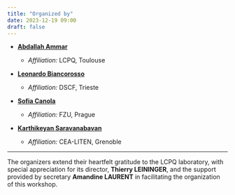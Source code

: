 ```yaml
---
title: "Organized by"
date: 2023-12-19 09:00
draft: false
---
```


<!--- # About the Organizers -->

- [**Abdallah Ammar**](https://scholar.google.com/citations?user=y437T5sAAAAJ&hl=fr&oi=sra)
  - *Affiliation:* LCPQ, Toulouse

- [**Leonardo Biancorosso**](https://www.linkedin.com/in/leonardo-biancorosso-904106200/)
  - *Affiliation:* DSCF, Trieste

- [**Sofia Canola**](https://www.fzu.cz/en/people/sofia-canola-phd)
  - *Affiliation:* FZU, Prague

- [**Karthikeyan Saravanabavan**](https://www.linkedin.com/in/karthikeyan-saravanabavan-58b632195/)
  - *Affiliation:* CEA-LITEN, Grenoble

---

The organizers extend their heartfelt gratitude to the LCPQ laboratory, with 
special appreciation for its director, **Thierry LEININGER**, and the support 
provided by secretary **Amandine LAURENT** in facilitating the organization of this workshop.
